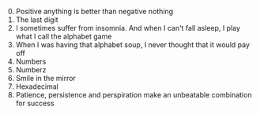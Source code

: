 0. Positive anything is better than negative nothing
1. The last digit
2. I sometimes suffer from insomnia. And when I can't fall asleep, I play what I call the alphabet game
4. When I was having that alphabet soup, I never thought that it would pay off
5. Numbers
6. Numberz
7. Smile in the mirror
8. Hexadecimal
9. Patience, persistence and perspiration make an unbeatable combination for success

